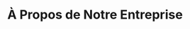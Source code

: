 ---
title: "À Propos de Notre Entreprise"
description: "Notre entreprise compte plus de 10 ans d'expérience dans le domaine. Nos experts qualifiés sont à votre service pour vous offrir des solutions adaptées à vos besoins spécifiques."
image: "/images/about-image.jpg"
keyPoints:
  - icon: "check-circle"
    title: "Qualité Garantie"
    description: "Tous nos services sont garantis pour votre tranquillité d'esprit."
  - icon: "clock"
    title: "Intervention Rapide"
    description: "Nos équipes interviennent rapidement pour résoudre vos problèmes."
  - icon: "shield"
    title: "Service Fiable"
    description: "Nous respectons nos engagements et les délais convenus."
---